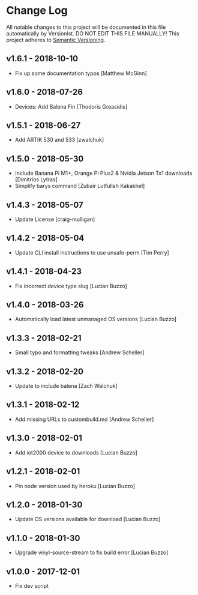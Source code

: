 # Change Log

All notable changes to this project will be documented in this file
automatically by Versionist. DO NOT EDIT THIS FILE MANUALLY!
This project adheres to [Semantic Versioning](http://semver.org/).

## v1.6.1 - 2018-10-10

* Fix up some documentation typos [Matthew McGinn]

## v1.6.0 - 2018-07-26

* Devices: Add Balena Fin [Thodoris Greasidis]

## v1.5.1 - 2018-06-27

* Add ARTIK 530 and 533 [zwalchuk]

## v1.5.0 - 2018-05-30

* Include Banana Pi M1+, Orange Pi Plus2 & Nvidia Jetson Tx1 downloads [Dimitrios Lytras]
* Simplify barys command [Zubair Lutfullah Kakakhel]

## v1.4.3 - 2018-05-07

* Update License [craig-mulligan]

## v1.4.2 - 2018-05-04

* Update CLI install instructions to use unsafe-perm [Tim Perry]

## v1.4.1 - 2018-04-23

* Fix incorrect device type slug [Lucian Buzzo]

## v1.4.0 - 2018-03-26

* Automatically load latest unmanaged OS versions [Lucian Buzzo]

## v1.3.3 - 2018-02-21

* Small typo and formatting tweaks [Andrew Scheller]

## v1.3.2 - 2018-02-20

* Update to include balena [Zach Walchuk]

## v1.3.1 - 2018-02-12

* Add missing URLs to custombuild.md [Andrew Scheller]

## v1.3.0 - 2018-02-01

* Add iot2000 device to downloads [Lucian Buzzo]

## v1.2.1 - 2018-02-01

* Pin node version used by heroku [Lucian Buzzo]

## v1.2.0 - 2018-01-30

* Update OS versions available for download [Lucian Buzzo]

## v1.1.0 - 2018-01-30

* Upgrade vinyl-source-stream to fix build error [Lucian Buzzo]

## v1.0.0 - 2017-12-01

* Fix dev script
